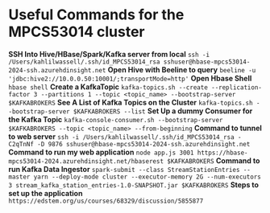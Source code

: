 # Useful Commands for the MPCS53014 cluster
**SSH Into Hive/HBase/Spark/Kafka server from local**
`ssh -i /Users/kahlilwassell/.ssh/id_MPCS53014_rsa sshuser@hbase-mpcs53014-2024-ssh.azurehdinsight.net`
**Open Hive with Beeline to query**
`beeline -u 'jdbc:hive2://10.0.0.50:10001/;transportMode=http'`
**Open Hbase Shell**
`hbase shell`
**Create a KafkaTopic**
`kafka-topics.sh --create --replication-factor 3 --partitions 1 --topic <topic_name> --bootstrap-server $KAFKABROKERS`
**See A List of Kafka Topics on the Cluster**
`kafka-topics.sh --bootstrap-server $KAFKABROKERS --list`
**Set Up a dummy Consumer for the Kafka Topic**
`kafka-console-consumer.sh --bootstrap-server $KAFKABROKERS --topic <topic_name> --from-beginning`
**Command to tunnel to web server** 
`ssh -i /Users/kahlilwassell/.ssh/id_MPCS53014_rsa -C2qTnNf -D 9876 sshuser@hbase-mpcs53014-2024-ssh.azurehdinsight.net`
**Command to run my web application**
`node app.js 3001 https://hbase-mpcs53014-2024.azurehdinsight.net/hbaserest $KAFKABROKERS`
**Command to run Kafka Data Ingestor**
`spark-submit --class StreamStationEntries --master yarn --deploy-mode cluster --executor-memory 2G --num-executors 3 stream_kafka_station_entries-1.0-SNAPSHOT.jar $KAFKABROKERS`
**Steps to set up the application**
`https://edstem.org/us/courses/68329/discussion/5855877`